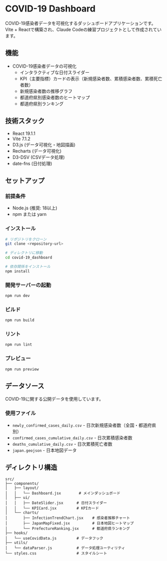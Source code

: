 # COVID-19 Dashboard

COVID-19感染者データを可視化するダッシュボードアプリケーションです。  
Vite + Reactで構築され、Claude Codeの練習プロジェクトとして作成されています。

## 機能

- COVID-19感染者データの可視化
    - インタラクティブな日付スライダー
    - KPI（主要指標）カードの表示（新規感染者数、累積感染者数、累積死亡者数）
    - 新規感染者数の推移グラフ
    - 都道府県別感染者数のヒートマップ
    - 都道府県別ランキング

## 技術スタック

- React 19.1.1
- Vite 7.1.2
- D3.js (データ可視化・地図描画)
- Recharts (データ可視化)
- D3-DSV (CSVデータ処理)
- date-fns (日付処理)

## セットアップ

### 前提条件
- Node.js (推奨: 18以上)
- npm または yarn

### インストール
```bash
# リポジトリをクローン
git clone <repository-url>

# ディレクトリに移動
cd covid-19_dashboard

# 依存関係をインストール
npm install
```

### 開発サーバーの起動
```bash
npm run dev
```

### ビルド
```bash
npm run build
```

### リント
```bash
npm run lint
```

### プレビュー
```bash
npm run preview
```

## データソース

COVID-19に関する公開データを使用しています。

### 使用ファイル
- `newly_confirmed_cases_daily.csv` - 日次新規感染者数（全国・都道府県別）
- `confirmed_cases_cumulative_daily.csv` - 日次累積感染者数
- `deaths_cumulative_daily.csv` - 日次累積死亡者数
- `japan.geojson` - 日本地図データ

## ディレクトリ構造

```
src/
├── components/
│   ├── layout/
│   │   └── Dashboard.jsx        # メインダッシュボード
│   ├── ui/
│   │   ├── DateSlider.jsx      # 日付スライダー
│   │   └── KPICard.jsx         # KPIカード
│   └── charts/
│       ├── InfectionTrendChart.jsx    # 感染者推移チャート
│       ├── JapanMapFixed.jsx          # 日本地図ヒートマップ
│       └── PrefectureRanking.jsx      # 都道府県ランキング
├── hooks/
│   └── useCovidData.js         # データフック
├── utils/
│   └── dataParser.js           # データ処理ユーティリティ
└── styles.css                  # スタイルシート
```
